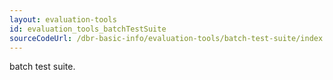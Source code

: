 ```yaml
---
layout: evaluation-tools
id: evaluation_tools_batchTestSuite
sourceCodeUrl: /dbr-basic-info/evaluation-tools/batch-test-suite/index.md
---
```


batch test suite.
